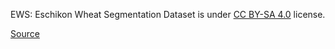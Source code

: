 EWS: Eschikon Wheat Segmentation Dataset is under [CC BY-SA 4.0](https://creativecommons.org/licenses/by-sa/4.0/legalcode) license.

[Source](https://doi.org/10.3929/ethz-b-000512332)
